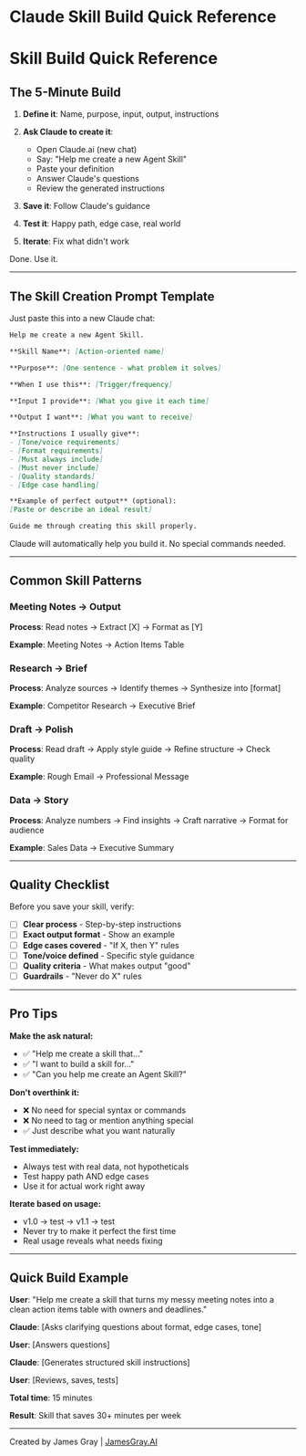 # Claude Skill Build Quick Reference

# Skill Build Quick Reference

## The 5-Minute Build

1. **Define it**: Name, purpose, input, output, instructions

2. **Ask Claude to create it**: 
   - Open Claude.ai (new chat)
   - Say: "Help me create a new Agent Skill"
   - Paste your definition
   - Answer Claude's questions
   - Review the generated instructions

3. **Save it**: Follow Claude's guidance

4. **Test it**: Happy path, edge case, real world

5. **Iterate**: Fix what didn't work

Done. Use it.

---

## The Skill Creation Prompt Template

Just paste this into a new Claude chat:
```markdown
Help me create a new Agent Skill.

**Skill Name**: [Action-oriented name]

**Purpose**: [One sentence - what problem it solves]

**When I use this**: [Trigger/frequency]

**Input I provide**: [What you give it each time]

**Output I want**: [What you want to receive]

**Instructions I usually give**:
- [Tone/voice requirements]
- [Format requirements]
- [Must always include]
- [Must never include]
- [Quality standards]
- [Edge case handling]

**Example of perfect output** (optional):
[Paste or describe an ideal result]

Guide me through creating this skill properly.
```

Claude will automatically help you build it. No special commands needed.

---

## Common Skill Patterns

### Meeting Notes → Output
**Process**: Read notes → Extract [X] → Format as [Y]

**Example**: Meeting Notes → Action Items Table

### Research → Brief
**Process**: Analyze sources → Identify themes → Synthesize into [format]

**Example**: Competitor Research → Executive Brief

### Draft → Polish
**Process**: Read draft → Apply style guide → Refine structure → Check quality

**Example**: Rough Email → Professional Message

### Data → Story
**Process**: Analyze numbers → Find insights → Craft narrative → Format for audience

**Example**: Sales Data → Executive Summary

---

## Quality Checklist

Before you save your skill, verify:

- [ ] **Clear process** - Step-by-step instructions
- [ ] **Exact output format** - Show an example
- [ ] **Edge cases covered** - "If X, then Y" rules
- [ ] **Tone/voice defined** - Specific style guidance
- [ ] **Quality criteria** - What makes output "good"
- [ ] **Guardrails** - "Never do X" rules

---

## Pro Tips

**Make the ask natural:**
- ✅ "Help me create a skill that..."
- ✅ "I want to build a skill for..."
- ✅ "Can you help me create an Agent Skill?"

**Don't overthink it:**
- ❌ No need for special syntax or commands
- ❌ No need to tag or mention anything special
- ✅ Just describe what you want naturally

**Test immediately:**
- Always test with real data, not hypotheticals
- Test happy path AND edge cases
- Use it for actual work right away

**Iterate based on usage:**
- v1.0 → test → v1.1 → test
- Never try to make it perfect the first time
- Real usage reveals what needs fixing

---

## Quick Build Example

**User**: "Help me create a skill that turns my messy meeting notes into a clean action items table with owners and deadlines."

**Claude**: [Asks clarifying questions about format, edge cases, tone]

**User**: [Answers questions]

**Claude**: [Generates structured skill instructions]

**User**: [Reviews, saves, tests]

**Total time**: 15 minutes

**Result**: Skill that saves 30+ minutes per week

---

Created by James Gray | [JamesGray.AI](https://jamesgray.ai)
